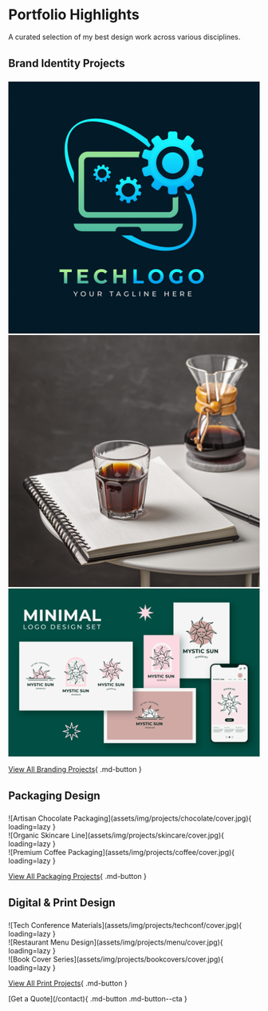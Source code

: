 # Portfolio Highlights

A curated selection of my best design work across various disciplines.

<div class="gallery-grid">

<h2> Brand Identity Projects </h2>

<div class="gallery-item" markdown>
<!-- ![NovaTech Logo System](assets/img/projects/novatech/cover.jpg){ loading=lazy } -->
<img src="assets/img/techlogo.jpg" alt="Tech Logo" loading="lazy">

</div>

<div class="gallery-item" markdown>
<img src="assets/img/thumbnail.jpg" alt="Brew & Bean Visual Indentity" loading="lazy">
<!-- ![Brew & Bean Visual Identity](assets/img/projects/brewbean/cover.jpg){ loading=lazy } -->
</div>

<div class="gallery-item" markdown>
<img src="assets/img/lumina.jpg" alt="Minimal logo design set" loading="lazy">
<!-- ![Lumina Wellness Branding](assets/img/projects/lumina/cover.jpg){ loading=lazy } -->
</div>

[View All Branding Projects](/projects/branding){ .md-button }

## Packaging Design

<div class="gallery-item" markdown>
![Artisan Chocolate Packaging](assets/img/projects/chocolate/cover.jpg){ loading=lazy }
</div>

<div class="gallery-item" markdown>
![Organic Skincare Line](assets/img/projects/skincare/cover.jpg){ loading=lazy }
</div>

<div class="gallery-item" markdown>
![Premium Coffee Packaging](assets/img/projects/coffee/cover.jpg){ loading=lazy }
</div>

[View All Packaging Projects](/projects/packaging){ .md-button }

## Digital & Print Design

<div class="gallery-item" markdown>
![Tech Conference Materials](assets/img/projects/techconf/cover.jpg){ loading=lazy }
</div>

<div class="gallery-item" markdown>
![Restaurant Menu Design](assets/img/projects/menu/cover.jpg){ loading=lazy }
</div>

<div class="gallery-item" markdown>
![Book Cover Series](assets/img/projects/bookcovers/cover.jpg){ loading=lazy }
</div>

[View All Print Projects](/projects/print){ .md-button }

</div>

<style>
.gallery-grid h2 {
  grid-column: 1 / -1;
  margin-top: 2rem;
  margin-bottom: 1rem;
  border-bottom: 2px solid var(--md-primary-fg-color);
  padding-bottom: 0.5rem;
}
</style>

<div class="fixed-cta" markdown>
[Get a Quote](/contact){ .md-button .md-button--cta }
</div>